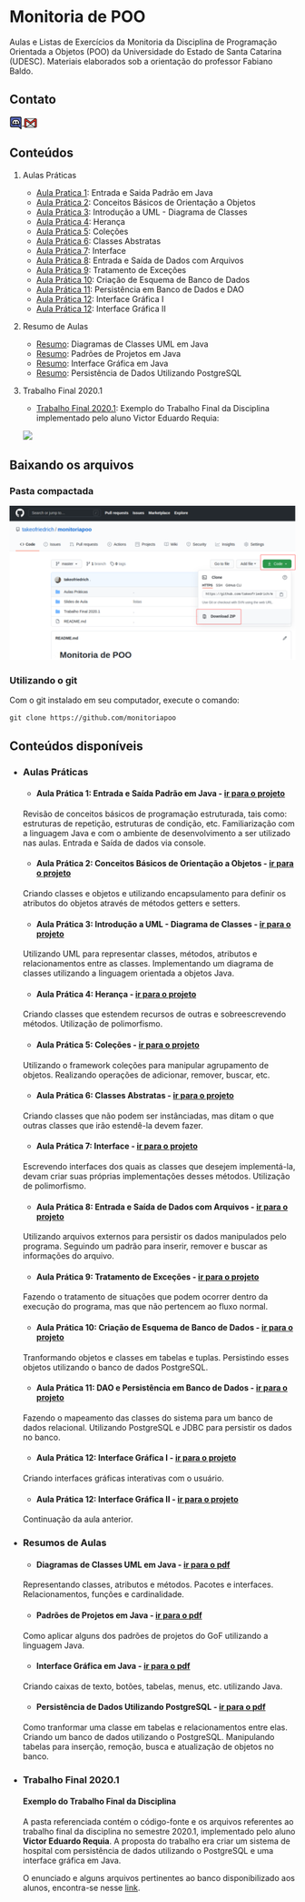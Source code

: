# Monitoria de POO

Aulas e Listas de Exercícios da Monitoria da Disciplina de Programação Orientada a Objetos (POO) da Universidade do Estado de Santa Catarina (UDESC). Materiais elaborados sob a orientação do professor Fabiano Baldo.

## Contato

<a target="_blank" href="https://discord.gg/cjfs7ya">
  <img align="center" alt="LinkdeIN" width="22px" src="discord.png" />
</a> 

<a target="_blank" href="mailto:vtkwki@gmail.com?subject=POO%-%Monitoria">
  <img align="center" alt="LinkdeIN" width="22px" src="gmail.png" />
</a> 

## Conteúdos

1. Aulas Práticas
    - [Aula Pratica 1][a1]: Entrada e Saida Padrão em Java
    - [Aula Prática 2][a2]: Conceitos Básicos de Orientação a Objetos
    - [Aula Prática 3][a3]: Introdução a UML - Diagrama de Classes
    - [Aula Prática 4][a4]: Herança
    - [Aula Prática 5][a5]: Coleções
    - [Aula Prática 6][a6]: Classes Abstratas
    - [Aula Prática 7][a7]: Interface
    - [Aula Prática 8][a8]: Entrada e Saída de Dados com Arquivos
    - [Aula Prática 9][a9]: Tratamento de Exceções
    - [Aula Prática 10][a10]: Criação de Esquema de Banco de Dados
    - [Aula Prática 11][a11]: Persistência em Banco de Dados e DAO
    - [Aula Prática 12][a12]: Interface Gráfica I
    - [Aula Prática 12][a122]: Interface Gráfica II

2. Resumo de Aulas
    - [Resumo][r1]: Diagramas de Classes UML em Java
    - [Resumo][r2]: Padrões de Projetos em Java
    - [Resumo][r3]: Interface Gráfica em Java
    - [Resumo][r4]: Persistência de Dados Utilizando PostgreSQL

3. Trabalho Final 2020.1
    - [Trabalho Final 2020.1][tf]: Exemplo do Trabalho Final da Disciplina implementado pelo aluno Victor Eduardo Requia:

    ![](Victor.gif)

## Baixando os arquivos

### Pasta compactada

![](baixar.png)

### Utilizando o git

Com o git instalado em seu computador, execute o comando:

    git clone https://github.com/monitoriapoo

## Conteúdos disponíveis

- ### Aulas Práticas

    - #### Aula Prática 1: Entrada e Saída Padrão em Java - [ir para o projeto][ap1]
    Revisão de conceitos básicos de programação estruturada, tais como: estruturas de repetição, estruturas de condição, etc. Familiarização com a linguagem Java e com o ambiente de desenvolvimento a ser utilizado nas aulas. Entrada e Saída de dados via console. 
    - #### Aula Prática 2: Conceitos Básicos de Orientação a Objetos - [ir para o projeto][ap2] 
    Criando classes e objetos e utilizando encapsulamento para definir os atributos do objetos através de métodos getters e setters.
    - #### Aula Prática 3: Introdução a UML - Diagrama de Classes - [ir para o projeto][ap3]
    Utilizando UML para representar classes, métodos, atributos e relacionamentos entre as classes. Implementando um diagrama de classes utilizando a linguagem orientada a objetos Java.
    - #### Aula Prática 4: Herança - [ir para o projeto][ap4]
    Criando classes que estendem recursos de outras e sobreescrevendo métodos. Utilização de polimorfismo.
    - #### Aula Prática 5: Coleções - [ir para o projeto][ap5]
    Utilizando o framework coleções para manipular agrupamento de objetos. Realizando operações de adicionar, remover, buscar, etc. 
    - #### Aula Prática 6: Classes Abstratas - [ir para o projeto][ap6]
    Criando classes que não podem ser instânciadas, mas ditam o que outras classes que irão estendê-la devem fazer.
    - #### Aula Prática 7: Interface  - [ir para o projeto][ap7]
    Escrevendo interfaces dos quais as classes que desejem implementá-la, devam criar suas próprias implementações desses métodos. Utilização de polimorfismo.
    - #### Aula Prática 8: Entrada e Saída de Dados com Arquivos - [ir para o projeto][ap8]
    Utilizando arquivos externos para persistir os dados manipulados pelo programa. Seguindo um padrão para inserir, remover e buscar as informações do arquivo.
    - #### Aula Prática 9: Tratamento de Exceções - [ir para o projeto][ap9]
    Fazendo o tratamento de situações que podem ocorrer dentro da execução do programa, mas que não pertencem ao fluxo normal.
    - #### Aula Prática 10: Criação de Esquema de Banco de Dados - [ir para o projeto][ap10]
    Tranformando objetos e classes em tabelas e tuplas. Persistindo esses objetos utilizando o banco de dados PostgreSQL.
    - #### Aula Prática 11: DAO e Persistência em Banco de Dados - [ir para o projeto][ap11]
    Fazendo o mapeamento das classes do sistema para um banco de dados relacional. Utilizando PostgreSQL e JDBC para persistir os dados no banco.
    - #### Aula Prática 12: Interface Gráfica I - [ir para o projeto][ap12]
    Criando interfaces gráficas interativas com o usuário.
    - #### Aula Prática 12: Interface Gráfica II - [ir para o projeto][ap122]
    Continuação da aula anterior.

- ### Resumos de Aulas

    - #### Diagramas de Classes UML em Java - [ir para o pdf][rs1]
    Representando classes, atributos e métodos. Pacotes e interfaces. Relacionamentos, funções e cardinalidade.
    
    - #### Padrões de Projetos em Java - [ir para o pdf][rs2]
    Como aplicar alguns dos padrões de projetos do GoF utilizando a linguagem Java.
    
    - #### Interface Gráfica em Java - [ir para o pdf][rs3]
    Criando caixas de texto, botões, tabelas, menus, etc. utilizando Java.
    
    - #### Persistência de Dados Utilizando PostgreSQL - [ir para o pdf][rs4]
    Como tranformar uma classe em tabelas e relacionamentos entre elas. Criando um banco de dados utilizando o PostgreSQL. Manipulando tabelas para inserção, remoção, busca e atualização de objetos no banco.

- ### Trabalho Final 2020.1

    #### Exemplo do Trabalho Final da Disciplina 

    A pasta referenciada contém o código-fonte e os arquivos referentes ao trabalho final da disciplina no semestre 2020.1, implementado pelo aluno **Victor Eduardo Requia**. A proposta do trabalho era criar um sistema de hospital com persistência de dados utilizando o PostgreSQL e uma interface gráfica em Java.

    O enunciado e alguns arquivos pertinentes ao banco disponibilizado aos alunos, encontra-se nesse [link][tfL].


[a1]:https://github.com/takeofriedrich/monitoriapoo#aula-pr%C3%A1tica-1-entrada-e-sa%C3%ADda-padr%C3%A3o-em-java---ir-para-o-projeto
[ap1]:https://github.com/takeofriedrich/monitoriapoo/tree/master/Aulas%20Práticas/Aula%20Prática%201%20-%20Entrada%20e%20Saída%20Padrão%20em%20Java
[a2]:https://github.com/takeofriedrich/monitoriapoo#aula-pr%C3%A1tica-2-conceitos-b%C3%A1sicos-de-orienta%C3%A7%C3%A3o-a-objetos---ir-para-o-projeto
[ap2]:https://github.com/takeofriedrich/monitoriapoo/tree/master/Aulas%20Práticas/Aula%20Prática%202%20-%20Classes%20e%20Objetos
[a3]:https://github.com/takeofriedrich/monitoriapoo#aula-pr%C3%A1tica-3-introdu%C3%A7%C3%A3o-a-uml---diagrama-de-classes---ir-para-o-projeto
[ap3]:https://github.com/takeofriedrich/monitoriapoo/tree/master/Aulas%20Práticas/Aula%20Prática%203%20-%20Introducao%20a%20UML
[a4]:https://github.com/takeofriedrich/monitoriapoo#aula-pr%C3%A1tica-4-heran%C3%A7a---ir-para-o-projeto
[ap4]:https://github.com/takeofriedrich/monitoriapoo/tree/master/Aulas%20Práticas/Aula%20Prática%204%20-%20Implementação%20de%20Herança%20em%20Java
[a5]:https://github.com/takeofriedrich/monitoriapoo#aula-pr%C3%A1tica-5-cole%C3%A7%C3%B5es---ir-para-o-projeto
[ap5]:https://github.com/takeofriedrich/monitoriapoo/tree/master/Aulas%20Práticas/Aula%20Prática%205%20-%20Utilização%20de%20Coleções%20em%20Java
[a6]:https://github.com/takeofriedrich/monitoriapoo#aula-pr%C3%A1tica-6-classes-abstratas---ir-para-o-projeto
[ap6]:https://github.com/takeofriedrich/monitoriapoo/tree/master/Aulas%20Práticas/Aula%20Prática%206%20-%20Classes%20Abstratas%20em%20Java
[a7]:https://github.com/takeofriedrich/monitoriapoo#aula-pr%C3%A1tica-7-interface----ir-para-o-projeto
[ap7]:https://github.com/takeofriedrich/monitoriapoo/tree/master/Aulas%20Práticas/Aula%20Prática%207%20-%20Interface%20em%20Java
[a8]:https://github.com/takeofriedrich/monitoriapoo#aula-pr%C3%A1tica-8-entrada-e-sa%C3%ADda-de-dados-com-arquivos---ir-para-o-projeto
[ap8]:https://github.com/takeofriedrich/monitoriapoo/tree/master/Aulas%20Práticas/Aula%20Prática%208%20-%20Entrada%20e%20Saida%20em%20Arquivos
[a9]:https://github.com/takeofriedrich/monitoriapoo#aula-pr%C3%A1tica-9-tratamento-de-exce%C3%A7%C3%B5es---ir-para-o-projeto
[ap9]:https://github.com/takeofriedrich/monitoriapoo/tree/master/Aulas%20Práticas/Aula%20Prática%209%20-%20Tratamento%20de%20Exceções%20em%20Java
[a10]: https://github.com/takeofriedrich/monitoriapoo#aula-pr%C3%A1tica-10-cria%C3%A7%C3%A3o-de-esquema-de-banco-de-dados---ir-para-o-projeto
[ap10]:https://github.com/takeofriedrich/monitoriapoo/tree/master/Aulas%20Práticas/Aula%20Prática%2010%20-%20Criação%20de%20Esquema%20de%20Banco%20de%20Dados
[a11]:https://github.com/takeofriedrich/monitoriapoo#aula-pr%C3%A1tica-11-dao-e-persist%C3%AAncia-em-banco-de-dados---ir-para-o-projeto
[ap11]:https://github.com/takeofriedrich/monitoriapoo/tree/master/Aulas%20Práticas/Aula%20Prática%2011%20-%20Persistência%20em%20Banco%20de%20Dados%20e%20DAO
[a12]:https://github.com/takeofriedrich/monitoriapoo#aula-pr%C3%A1tica-12-interface-gr%C3%A1fica-i---ir-para-o-projeto
[ap12]:https://github.com/takeofriedrich/monitoriapoo/tree/master/Aulas%20Práticas/Aula%20Prática%2012%20-%20Interface%20Gráfica%20I
[a122]:https://github.com/takeofriedrich/monitoriapoo#aula-pr%C3%A1tica-12-interface-gr%C3%A1fica-ii---ir-para-o-projeto
[ap122]:https://github.com/takeofriedrich/monitoriapoo/tree/master/Aulas%20Práticas/Aula%20Prática%2012%20-%20Interface%20Gráfica%20em%20Java%20II
[r1]:https://github.com/takeofriedrich/monitoriapoo#diagramas-de-classes-uml-em-java---ir-para-o-pdf
[rs1]:https://github.com/takeofriedrich/monitoriapoo/blob/master/Slides%20de%20Aula/Introducao%20a%20UML.pdf
[r2]:https://github.com/takeofriedrich/monitoriapoo#padr%C3%B5es-de-projetos-em-java---ir-para-o-pdf
[rs2]:https://github.com/takeofriedrich/monitoriapoo/blob/master/Slides%20de%20Aula/Padrões%20de%20Projetos.pdf
[r3]:https://github.com/takeofriedrich/monitoriapoo#interface-gr%C3%A1fica-em-java---ir-para-o-pdf
[rs3]:https://github.com/takeofriedrich/monitoriapoo/blob/master/Slides%20de%20Aula/Interface%20Gráfica.pdf
[r4]:https://github.com/takeofriedrich/monitoriapoo#persist%C3%AAncia-de-dados-utilizando-postgresql---ir-para-o-pdf
[rs4]:https://github.com/takeofriedrich/monitoriapoo/blob/master/Slides%20de%20Aula/Persistência%20de%20Dados%20Utilizando%20PostgreSQL.pdf
[tf]:https://github.com/takeofriedrich/monitoriapoo#trabalho-final-20201
[tfl]:https://github.com/takeofriedrich/monitoriapoo/tree/master/Trabalho%20Final%202020.1
